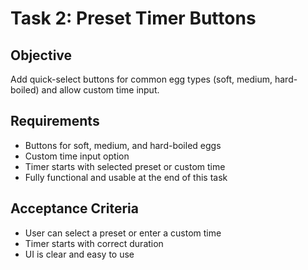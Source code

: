 # Task 2: Preset Timer Buttons

## Objective
Add quick-select buttons for common egg types (soft, medium, hard-boiled) and allow custom time input.

## Requirements
- Buttons for soft, medium, and hard-boiled eggs
- Custom time input option
- Timer starts with selected preset or custom time
- Fully functional and usable at the end of this task

## Acceptance Criteria
- User can select a preset or enter a custom time
- Timer starts with correct duration
- UI is clear and easy to use
